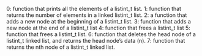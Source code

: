 0: function that prints all the elements of a listint_t list.
1: function that returns the number of elements in a linked listint_t list.
2: a function that adds a new node at the beginning of a listint_t list.
3: function that adds a new node at the end of a listint_t list
4: function that frees a listint_t list
5: function that frees a listint_t list.
6: function that deletes the head node of a listint_t linked list, and returns the head node’s data (n).
7: function that returns the nth node of a listint_t linked list.
